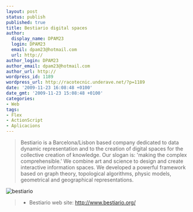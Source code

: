```yaml
---
layout: post
status: publish
published: true
title: Bestiario digital spaces
author:
  display_name: DPAM23
  login: DPAM23
  email: dpam23@hotmail.com
  url: http://
author_login: DPAM23
author_email: dpam23@hotmail.com
author_url: http://
wordpress_id: 1189
wordpress_url: http://racotecnic.underave.net/?p=1189
date: '2009-11-23 16:08:48 +0100'
date_gmt: '2009-11-23 15:08:48 +0100'
categories:
- Web
tags:
- Flex
- ActionScript
- Aplicacions
---
```

<blockquote>Bestiario is a Barcelona/Lisbon based company dedicated to data dynamic representation and to the creation of digital spaces for the collective creation of knowledge. Our slogan is: 'making the complex comprehensible.' We combine art and science to design and create interactive information spaces. We developed a powerful framework based on graph theory, topological algorithms, physic models, geometrical and geographical representations.</blockquote>

<img class="aligncenter size-full wp-image-1188" title="bestiario" src="http://racotecnic.underave.net/wp-content/uploads/2009/11/bestiario.png" alt="bestiario" />
<blockquote>

<ul>
<li>Bestiario web site: <a rel="nofollow" href="http://www.bestiario.org/" target="_blank">http://www.bestiario.org/</a></li>
</ul>
</blockquote>
